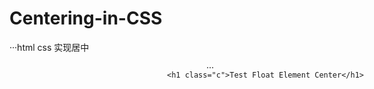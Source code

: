 # Centering-in-CSS
···html
css 实现居中

<!-- 1.如何居中一个浮动元素 -->

<!-- 父元素和子元素同时左浮动，然后父元素相对左移动50%，再然后子元素相对右移动50%，或者子元素相对左移动-50%也就可以了。 -->


<style type="text/css">
    .p{
        position:relative;
        left:50%;
        float:left;
    }
    .c{
        position:relative;
        float:left;
        right:50%;
    }
</style>


<div class="p">

    <h1 class="c">Test Float Element Center</h1>

</div>



<!-- 2.css实现水平垂直居中 -->

<style type="text/css">
    .align-center{
        /**
         * 负边距+定位：水平垂直居中（Negative Margin）
         * 使用绝对定位将content的定点定位到body的中心，然后使用负margin（content宽高的一半），
         * 将content的中心拉回到body的中心，已到达水平垂直居中的效果。
         */
        position:absolute;
        left:50%;
        top:50%;
        width:400px;
        height:400px;
        margin-top:-200px;
        margin-left:-200px;
        border:1px dashed #333;
    }
</style>
···
